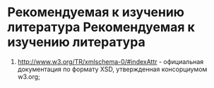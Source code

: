 Рекомендуемая к изучению литература
Рекомендуемая к изучению литература
===================================

1. <http://www.w3.org/TR/xmlschema-0/#indexAttr> - официальная документация по формату XSD, утвержденная консорциумом w3.org;
